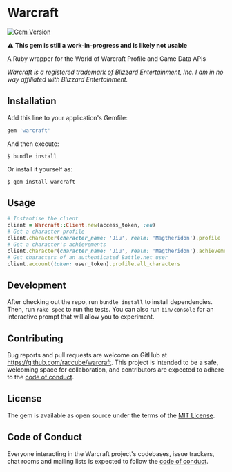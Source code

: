 # Warcraft

[![Gem Version](https://badge.fury.io/rb/warcraft.svg)](https://badge.fury.io/rb/warcraft)

⚠️ **This gem is still a work-in-progress and is likely not usable**

A Ruby wrapper for the World of Warcraft Profile and Game Data APIs

_Warcraft is a registered trademark of Blizzard Entertainment, Inc. I am in no way affiliated with Blizzard Entertainment._

## Installation

Add this line to your application's Gemfile:

```ruby
gem 'warcraft'
```

And then execute:

    $ bundle install

Or install it yourself as:

    $ gem install warcraft

## Usage

```ruby
# Instantise the client
client = Warcraft::Client.new(access_token, :eu)
# Get a character profile
client.character(character_name: 'Jiu', realm: 'Magtheridon').profile
# Get a character's achievements
client.character(character_name: 'Jiu', realm: 'Magtheridon').achievements
# Get characters of an authenticated Battle.net user
client.account(token: user_token).profile.all_characters
```

## Development

After checking out the repo, run `bundle install` to install dependencies. Then, run `rake spec` to run the tests. You can also run `bin/console` for an interactive prompt that will allow you to experiment.

## Contributing

Bug reports and pull requests are welcome on GitHub at https://github.com/raccube/warcraft. This project is intended to be a safe, welcoming space for collaboration, and contributors are expected to adhere to the [code of conduct](https://github.com/raccube/warcraft/blob/master/CODE_OF_CONDUCT.md).

## License

The gem is available as open source under the terms of the [MIT License](https://opensource.org/licenses/MIT).

## Code of Conduct

Everyone interacting in the Warcraft project's codebases, issue trackers, chat rooms and mailing lists is expected to follow the [code of conduct](https://github.com/raccube/warcraft/blob/master/CODE_OF_CONDUCT.md).
